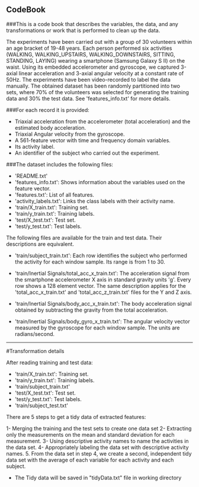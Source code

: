 ## CodeBook
###This is a code book that describes the variables, the data, and any transformations or work that is performed to clean up the data.

The experiments have been carried out with a group of 30 volunteers within an age bracket of 19-48 years. Each person performed six activities (WALKING, WALKING_UPSTAIRS, WALKING_DOWNSTAIRS, SITTING, STANDING, LAYING) wearing a smartphone (Samsung Galaxy S II) on the waist. Using its embedded accelerometer and gyroscope, we captured 3-axial linear acceleration and 3-axial angular velocity at a constant rate of 50Hz. The experiments have been video-recorded to label the data manually. The obtained dataset has been randomly partitioned into two sets, where 70% of the volunteers was selected for generating the training data and 30% the test data. See 'features_info.txt' for more details. 

###For each record it is provided:

- Triaxial acceleration from the accelerometer (total acceleration) and the estimated body acceleration.
- Triaxial Angular velocity from the gyroscope. 
- A 561-feature vector with time and frequency domain variables. 
- Its activity label. 
- An identifier of the subject who carried out the experiment.

###The dataset includes the following files:

- 'README.txt'
- 'features_info.txt': Shows information about the variables used on the feature vector.
- 'features.txt': List of all features.
- 'activity_labels.txt': Links the class labels with their activity name.
- 'train/X_train.txt': Training set.
- 'train/y_train.txt': Training labels.
- 'test/X_test.txt': Test set.
- 'test/y_test.txt': Test labels.

The following files are available for the train and test data. Their descriptions are equivalent. 

- 'train/subject_train.txt': Each row identifies the subject who performed the activity for each window sample. Its range is from 1 to 30. 

- 'train/Inertial Signals/total_acc_x_train.txt': The acceleration signal from the smartphone accelerometer X axis in standard gravity units 'g'. Every row shows a 128 element vector. The same description applies for the 'total_acc_x_train.txt' and 'total_acc_z_train.txt' files for the Y and Z axis. 

- 'train/Inertial Signals/body_acc_x_train.txt': The body acceleration signal obtained by subtracting the gravity from the total acceleration. 

- 'train/Inertial Signals/body_gyro_x_train.txt': The angular velocity vector measured by the gyroscope for each window sample. The units are radians/second. 

- - -

#Transformation details

After reading training and test data:
* 'train/X_train.txt': Training set.
* 'train/y_train.txt': Training labels.
* 'train/subject_train.txt' 
* 'test/X_test.txt': Test set.
* 'test/y_test.txt': Test labels.
* 'train/subject_test.txt'

There are 5 steps to get a tidy data of extracted features:

1- Merging the training and the test sets to create one data set
2- Extracting only the measurements on the mean and standard deviation for each measurement.
3- Using descriptive activity names to name the activities in the data set.
4- Appropriately labeling the data set with descriptive activity names.
5. From the data set in step 4, we create a second, independent tidy data set with the average of each variable for each activity and each subject.
* The Tidy data will be saved in "tidyData.txt" file in working directory
